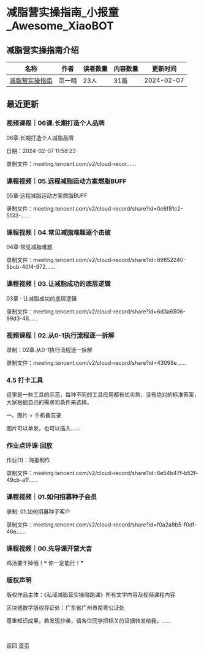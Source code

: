 # 减脂营实操指南_小报童_Awesome_XiaoBOT

## 减脂营实操指南介绍
>   
  


|名称|作者|读者数量|内容数量|更新时间|
|---|---|---|---|---|
|[减脂营实操指南](https://xiaobot.net/p/fanyiqing03?refer=9c3f1c95-a052-465a-9902-f6d75080262a)|范一晴|23人|31篇|2024-02-07|

## 最近更新
### 视频课程｜06课.长期打造个人品牌

06章.长期打造个人减脂品牌

日期：2024-02-07 11:58:23

录制文件：meeting.tencent.com/v2/cloud-recor......

### 课程视频｜05.远程减脂运动方案燃脂BUFF

05章·远程减脂运动方案燃脂BUFF

录制文件：meeting.tencent.com/v2/cloud-record/share?id=0c6f81c2-5133-......

### 课程视频｜04.常见减脂难题逐个击破

04章·常见减脂难题

录制文件：meeting.tencent.com/v2/cloud-record/share?id=89852240-5bcb-40f4-972......

### 课程视频｜03.让减脂成功的底层逻辑

03章 · 让减脂成功的底层逻辑

录制文件：meeting.tencent.com/v2/cloud-record/share?id=6d3a6506-99d3-48......

### 视频课程｜02.从0-1执行流程逐一拆解

录制：02章.从0-1执行流程逐一拆解

录制文件：meeting.tencent.com/v2/cloud-record/share?id=43098e......

### 4.5 打卡工具

这里是一些工具的示范，每种不同的工具应用都有优劣势，没有绝对的标准答案，大家根据自己的需求和条件来选择。

一、图片 + 手机备忘录

图片可以单发，也可以插入......

### 作业点评课·回放

作业[1]：海报制作

录制文件：meeting.tencent.com/v2/cloud-record/share?id=6e54b47f-b52f-49cb-a1f......

### 课程视频｜01.如何招募种子会员

录制: 01.如何招募种子客户

录制文件：meeting.tencent.com/v2/cloud-record/share?id=f0a2a8b5-f0df-46e......

### 课程视频｜00.先导课开营大吉

鸡汤要干掉哦！❝ 你一定能行！❞

### 版权声明

版权作品主体：《私域减脂营实操陪跑课》所有文字内容及视频课程内容

区块链数字版权存证处：广东省广州市南粤公证处

尊重知识成果，若发现抄袭，请各位同学把相关的证据转发给我，......


<a href="https://github.com/Reno9527/awesome-xiaobot" style="color: white; text-decoration: none;">awesome-xiaobot</a>

返回 [首页](../README.md)
